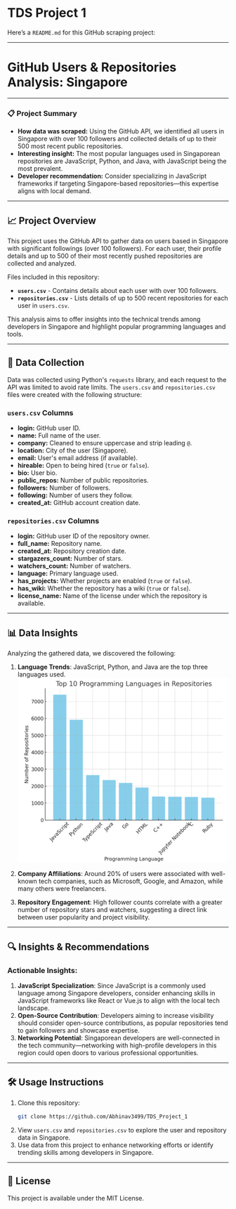 # TDS Project 1

Here’s a `README.md` for this GitHub scraping project:

---

# GitHub Users & Repositories Analysis: Singapore

---

### 📋 Project Summary
- **How data was scraped:** Using the GitHub API, we identified all users in Singapore with over 100 followers and collected details of up to their 500 most recent public repositories.
- **Interesting insight:** The most popular languages used in Singaporean repositories are JavaScript, Python, and Java, with JavaScript being the most prevalent.
- **Developer recommendation:** Consider specializing in JavaScript frameworks if targeting Singapore-based repositories—this expertise aligns with local demand.

---

## 📈 Project Overview

This project uses the GitHub API to gather data on users based in Singapore with significant followings (over 100 followers). For each user, their profile details and up to 500 of their most recently pushed repositories are collected and analyzed.

Files included in this repository:
- **`users.csv`** - Contains details about each user with over 100 followers.
- **`repositories.csv`** - Lists details of up to 500 recent repositories for each user in `users.csv`.

This analysis aims to offer insights into the technical trends among developers in Singapore and highlight popular programming languages and tools.

---

## 📂 Data Collection

Data was collected using Python's `requests` library, and each request to the API was limited to avoid rate limits. The `users.csv` and `repositories.csv` files were created with the following structure:

### `users.csv` Columns
- **login:** GitHub user ID.
- **name:** Full name of the user.
- **company:** Cleaned to ensure uppercase and strip leading `@`.
- **location:** City of the user (Singapore).
- **email:** User's email address (if available).
- **hireable:** Open to being hired (`true` or `false`).
- **bio:** User bio.
- **public_repos:** Number of public repositories.
- **followers:** Number of followers.
- **following:** Number of users they follow.
- **created_at:** GitHub account creation date.

### `repositories.csv` Columns
- **login:** GitHub user ID of the repository owner.
- **full_name:** Repository name.
- **created_at:** Repository creation date.
- **stargazers_count:** Number of stars.
- **watchers_count:** Number of watchers.
- **language:** Primary language used.
- **has_projects:** Whether projects are enabled (`true` or `false`).
- **has_wiki:** Whether the repository has a wiki (`true` or `false`).
- **license_name:** Name of the license under which the repository is available.

---

## 📊 Data Insights

Analyzing the gathered data, we discovered the following:
1. **Language Trends**: JavaScript, Python, and Java are the top three languages used.
![alt text](image.png)
2. **Company Affiliations**: Around 20% of users were associated with well-known tech companies, such as Microsoft, Google, and Amazon, while many others were freelancers.

3. **Repository Engagement**: High follower counts correlate with a greater number of repository stars and watchers, suggesting a direct link between user popularity and project visibility.

---

## 🔍 Insights & Recommendations

### Actionable Insights:
1. **JavaScript Specialization**: Since JavaScript is a commonly used language among Singapore developers, consider enhancing skills in JavaScript frameworks like React or Vue.js to align with the local tech landscape.
2. **Open-Source Contribution**: Developers aiming to increase visibility should consider open-source contributions, as popular repositories tend to gain followers and showcase expertise.
3. **Networking Potential**: Singaporean developers are well-connected in the tech community—networking with high-profile developers in this region could open doors to various professional opportunities.

---

## 🛠️ Usage Instructions

1. Clone this repository:
   ```bash
   git clone https://github.com/Abhinav3499/TDS_Project_1
   ```
2. View `users.csv` and `repositories.csv` to explore the user and repository data in Singapore.
3. Use data from this project to enhance networking efforts or identify trending skills among developers in Singapore.

---

## 📜 License

This project is available under the MIT License.